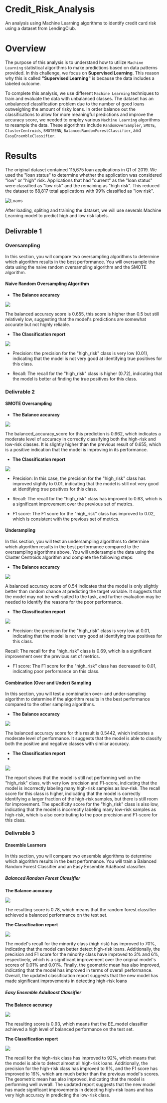 # Credit_Risk_Analysis
An analysis using Machine Learning algorithms to identify credit card risk using a dataset from LendingClub.

# Overview

The purpose of this analysis is to understand how to utilize `Machine Learning` statistical algorithms to make predictions based on data patterns provided. In this challenge, we focus on **Supervised Learning**. This reason why this is called **"Supervised Learning"** is because the data includes a labeled outcome. 

To complete this analysis, we use different `Machine Learning` techniques to train and evaluate the data with unbalanced classes. The dataset has an unbalanced classification problem due to the number of good loans outweighing the amount of risky loans. In order balance out the classifications to allow for more meaningful predictions and improve the accuracy score, we needed to employ various `Machine Learning` algorithms to resample the data. These algorithms include `RandomOverSampler`, `SMOTE`, `ClusterCentroids`, `SMOTEENN`, `BalancedRandomForestClassifier`, and `EasyEnsembleClassifier`.

# Results

The original dataset contained 115,675 loan applications in Q1 of 2019. We used the "loan status" to determine whether the application was considered "low" or "high" risk. Applications that had "current" as the "loan status" were classified as "low risk" and the remaining as "high risk". This reduced the dataset to 68,817 total applications with 99% classified as "low risk".

![Loans](https://github.com/Hanzian/Credit_Risk_Analysis/blob/main/Images/Loans%20Statuts.png)

After loading, spliting and training the dataset, we will use severals Machine Learning model to predict high and low risk labels.

## Delivrable 1

### Oversampling

In this section, you will compare two oversampling algorithms to determine which algorithm results in the best performance. You will oversample the data using the naive random oversampling algorithm and the SMOTE algorithm.

#### Naive Random Oversampling Algorithm

- **The Balance accuracy**

![](https://github.com/Hanzian/Credit_Risk_Analysis/blob/main/Images/Naive%20Accuracy.png)

The balanced accuracy score is 0.655, this score is higher than 0.5 but still relatively low, suggesting that the model's predictions are somewhat accurate but not highly reliable.

- **The Classification report**

![](https://github.com/Hanzian/Credit_Risk_Analysis/blob/main/Images/Naive%20Classification.png)

- Precision: the precision for the "high_risk" class is very low (0.01), indicating that the model is not very good at identifying true positives for this class.

- Recall: The recall for the "high_risk" class is higher (0.72), indicating that the model is better at finding the true positives for this class.

### Delivrable 2

#### SMOTE Oversampling

- **The Balance accuracy**

![](https://github.com/Hanzian/Credit_Risk_Analysis/blob/main/Images/SMOTE%20Accuracy.png)

The balanced_accuracy_score for this prediction is 0.662, which indicates a moderate level of accuracy in correctly classifying both the high-risk and low-risk classes. It is slightly higher than the previous result of 0.655, which is a positive indication that the model is improving in its performance.

- **The Classification report**

![](https://github.com/Hanzian/Credit_Risk_Analysis/blob/main/Images/SMOTE%20Classification.png)

- Precision: In this case, the precision for the "high_risk" class has improved slightly to 0.01, indicating that the model is still not very good at identifying true positives for this class.

- Recall: The recall for the "high_risk" class has improved to 0.63, which is a significant improvement over the previous set of metrics.

- F1 score: The F1 score for the "high_risk" class has improved to 0.02, which is consistent with the previous set of metrics.

#### Underampling

In this section, you will test an undersampling algorithms to determine which algorithm results in the best performance compared to the oversampling algorithms above. You will undersample the data using the Cluster Centroids algorithm and complete the folliowing steps:

- **The Balance accuracy**

![](https://github.com/Hanzian/Credit_Risk_Analysis/blob/main/Images/Undersampling%20Accuracy.png)

A balanced accuracy score of 0.54 indicates that the model is only slightly better than random chance at predicting the target variable. It suggests that the model may not be well-suited to the task, and further evaluation may be needed to identify the reasons for the poor performance.

- **The Classification report**

![](https://github.com/Hanzian/Credit_Risk_Analysis/blob/main/Images/Undersampling%20Classification.png)

- Precision:  the precision for the "high_risk" class is very low at 0.01, indicating that the model is not very good at identifying true positives for this class.

Recall: The recall for the "high_risk" class is 0.69, which is a significant improvement over the previous set of metrics.

- F1 score: The F1 score for the "high_risk" class has decreased to 0.01, indicating poor performance on this class.

#### Combination (Over and Under) Sampling

In this section, you will test a combination over- and under-sampling algorithm to determine if the algorithm results in the best performance compared to the other sampling algorithms.

- **The Balance accuracy**

![](https://github.com/Hanzian/Credit_Risk_Analysis/blob/main/Images/Combination%20Accuracy.png)

The balanced accuracy score for this result is 0.5442, which indicates a moderate level of performance. It suggests that the model is able to classify both the positive and negative classes with similar accuracy.

- **The Classification report**
-
![](https://github.com/Hanzian/Credit_Risk_Analysis/blob/main/Images/Combination%20Classification.png)

The report shows that the model is still not performing well on the "high_risk" class, with very low precision and F1-score, indicating that the model is incorrectly labeling many high-risk samples as low-risk. The recall score for this class is higher, indicating that the model is correctly identifying a larger fraction of the high-risk samples, but there is still room for improvement. The specificity score for the "high_risk" class is also low, indicating that the model is incorrectly labeling many low-risk samples as high-risk, which is also contributing to the poor precision and F1-score for this class.

### Delivrable 3

#### Ensemble Learners

In this section, you will compare two ensemble algorithms to determine which algorithm results in the best performance. You will train a Balanced Random Forest Classifier and an Easy Ensemble AdaBoost classifier.

##### Balanced Random Forest Classifier

**The Balance accuracy**

![](https://github.com/Hanzian/Credit_Risk_Analysis/blob/main/Images/Balanced%20Random%20Accuracy.png)

The resulting score is 0.78, which means that the random forest classifier achieved a balanced performance on the test set.

**The Classification report**

![](https://github.com/Hanzian/Credit_Risk_Analysis/blob/main/Images/Balanced%20Classification.png)

The model's recall for the minority class (high risk) has improved to 70%, indicating that the model can better detect high-risk loans. Additionally, the precision and F1 score for the minority class have improved to 3% and 6%, respectively, which is a significant improvement over the original model's scores of 0.01% and 0.01%. Finally, the geometric mean has also improved, indicating that the model has improved in terms of overall performance. Overall, the updated classification report suggests that the new model has made significant improvements in detecting high-risk loans

##### Easy Ensemble AdaBoost Classifier

**The Balance accuracy**

![](https://github.com/Hanzian/Credit_Risk_Analysis/blob/main/Images/Easy%20Accuracy.png)

The resulting score is 0.93, which means that the EE_model classifier achieved a high level of balanced performance on the test set. 

**The Classification report**

![](https://github.com/Hanzian/Credit_Risk_Analysis/blob/main/Images/Easy%20Classification.png)

The recall for the high-risk class has improved to 92%, which means that the model is able to detect almost all high-risk loans. Additionally, the precision for the high-risk class has improved to 9%, and the F1 score has improved to 16%, which are much better than the previous model's scores. The geometric mean has also improved, indicating that the model is performing well overall. The updated report suggests that the new model has made significant improvements in detecting high-risk loans and has very high accuracy in predicting the low-risk class.


